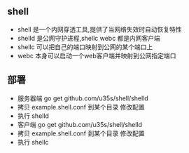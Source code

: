 ## shell
* shell  是一个内网穿透工具,提供了当网络失效时自动恢复特性
* shelld 是公网守护进程,shellc webc 都是内网客户端
* shellc 可以把自己的端口映射到公网的某个端口上
* webc   本身可以启动一个web客户端并映射到公网指定端口
## 部署
* 服务器端 go get github.com/u35s/shell/shelld
* 拷贝 example.shell.conf 到某个目录 修改配置
* 执行 shelld
* 客户端 go get github.com/u35s/shell/shelld
* 拷贝 example.shell.conf 到某个目录 修改配置
* 执行 shellc
